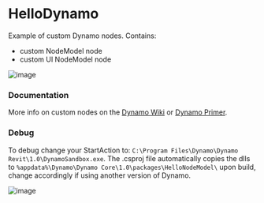 # HelloDynamo
Example of custom Dynamo nodes.
Contains:
- custom NodeModel node
- custom UI NodeModel node

![image](https://cloud.githubusercontent.com/assets/2679513/16582748/be9e36e4-42a8-11e6-8c0a-429c0caf0ef1.png)

### Documentation
More info on custom nodes on the [Dynamo Wiki](https://github.com/DynamoDS/Dynamo/wiki/How-To-Create-Your-Own-Nodes) or [Dynamo Primer](http://dynamoprimer.com/).

### Debug

To debug change your StartAction to: ```C:\Program Files\Dynamo\Dynamo Revit\1.0\DynamoSandbox.exe```.
The .csproj file automatically copies the dlls to ```%appdata%\Dynamo\Dynamo Core\1.0\packages\HelloNodeModel\``` upon build, change accordingly if using another version of Dynamo.


![image](http://i.imgur.com/ZKfnm2e.png)

